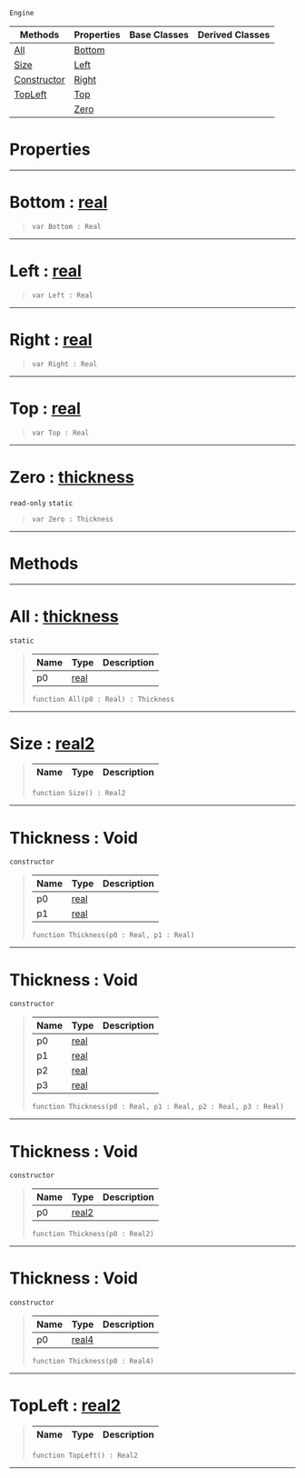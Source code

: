  `Engine`

|Methods|Properties|Base Classes|Derived Classes|
|---|---|---|---|
|[ All](https://github.com/ZilchEngine/ZilchDocs/blob/master/code_reference/class_reference/thickness.markdown#all-zilch-engine-document)|[ Bottom](https://github.com/ZilchEngine/ZilchDocs/blob/master/code_reference/class_reference/thickness.markdown#bottom-zilch-engine-docum)| | |
|[ Size](https://github.com/ZilchEngine/ZilchDocs/blob/master/code_reference/class_reference/thickness.markdown#size-zilch-engine-documen)|[ Left](https://github.com/ZilchEngine/ZilchDocs/blob/master/code_reference/class_reference/thickness.markdown#left-zilch-engine-documen)| | |
|[ Constructor](https://github.com/ZilchEngine/ZilchDocs/blob/master/code_reference/class_reference/thickness.markdown#thickness-void)|[ Right](https://github.com/ZilchEngine/ZilchDocs/blob/master/code_reference/class_reference/thickness.markdown#right-zilch-engine-docume)| | |
|[ TopLeft](https://github.com/ZilchEngine/ZilchDocs/blob/master/code_reference/class_reference/thickness.markdown#topleft-zilch-engine-docu)|[ Top](https://github.com/ZilchEngine/ZilchDocs/blob/master/code_reference/class_reference/thickness.markdown#top-zilch-engine-document)| | |
| |[ Zero](https://github.com/ZilchEngine/ZilchDocs/blob/master/code_reference/class_reference/thickness.markdown#zilch-zilch-engine-documen)| | |


 #  Properties


---  
 #  Bottom : [real](https://github.com/ZilchEngine/ZilchDocs/blob/master/code_reference/nada_base_types/real.markdown)

> 
> ``` lang=cpp, name=Nada
> var Bottom : Real


---  
 #  Left : [real](https://github.com/ZilchEngine/ZilchDocs/blob/master/code_reference/nada_base_types/real.markdown)

> 
> ``` lang=cpp, name=Nada
> var Left : Real


---  
 #  Right : [real](https://github.com/ZilchEngine/ZilchDocs/blob/master/code_reference/nada_base_types/real.markdown)

> 
> ``` lang=cpp, name=Nada
> var Right : Real


---  
 #  Top : [real](https://github.com/ZilchEngine/ZilchDocs/blob/master/code_reference/nada_base_types/real.markdown)

> 
> ``` lang=cpp, name=Nada
> var Top : Real


---  
 #  Zero : [thickness](https://github.com/ZilchEngine/ZilchDocs/blob/master/code_reference/class_reference/thickness.markdown)

 `read-only` `static`

> 
> ``` lang=cpp, name=Nada
> var Zero : Thickness


---  
 #  Methods


---  
 #  All : [thickness](https://github.com/ZilchEngine/ZilchDocs/blob/master/code_reference/class_reference/thickness.markdown)

 `static`

> 
> |Name|Type|Description|
> |---|---|---|
> |p0|[real](https://github.com/ZilchEngine/ZilchDocs/blob/master/code_reference/nada_base_types/real.markdown)| |
> ``` lang=cpp, name=Nada
> function All(p0 : Real) : Thickness
> ``` 


---  
 #  Size : [real2](https://github.com/ZilchEngine/ZilchDocs/blob/master/code_reference/nada_base_types/real2.markdown)

> 
> |Name|Type|Description|
> |---|---|---|
> ``` lang=cpp, name=Nada
> function Size() : Real2
> ``` 


---  
 #  Thickness : Void

 `constructor`

> 
> |Name|Type|Description|
> |---|---|---|
> |p0|[real](https://github.com/ZilchEngine/ZilchDocs/blob/master/code_reference/nada_base_types/real.markdown)| |
> |p1|[real](https://github.com/ZilchEngine/ZilchDocs/blob/master/code_reference/nada_base_types/real.markdown)| |
> ``` lang=cpp, name=Nada
> function Thickness(p0 : Real, p1 : Real)
> ``` 


---  
 #  Thickness : Void

 `constructor`

> 
> |Name|Type|Description|
> |---|---|---|
> |p0|[real](https://github.com/ZilchEngine/ZilchDocs/blob/master/code_reference/nada_base_types/real.markdown)| |
> |p1|[real](https://github.com/ZilchEngine/ZilchDocs/blob/master/code_reference/nada_base_types/real.markdown)| |
> |p2|[real](https://github.com/ZilchEngine/ZilchDocs/blob/master/code_reference/nada_base_types/real.markdown)| |
> |p3|[real](https://github.com/ZilchEngine/ZilchDocs/blob/master/code_reference/nada_base_types/real.markdown)| |
> ``` lang=cpp, name=Nada
> function Thickness(p0 : Real, p1 : Real, p2 : Real, p3 : Real)
> ``` 


---  
 #  Thickness : Void

 `constructor`

> 
> |Name|Type|Description|
> |---|---|---|
> |p0|[real2](https://github.com/ZilchEngine/ZilchDocs/blob/master/code_reference/nada_base_types/real2.markdown)| |
> ``` lang=cpp, name=Nada
> function Thickness(p0 : Real2)
> ``` 


---  
 #  Thickness : Void

 `constructor`

> 
> |Name|Type|Description|
> |---|---|---|
> |p0|[real4](https://github.com/ZilchEngine/ZilchDocs/blob/master/code_reference/nada_base_types/real4.markdown)| |
> ``` lang=cpp, name=Nada
> function Thickness(p0 : Real4)
> ``` 


---  
 #  TopLeft : [real2](https://github.com/ZilchEngine/ZilchDocs/blob/master/code_reference/nada_base_types/real2.markdown)

> 
> |Name|Type|Description|
> |---|---|---|
> ``` lang=cpp, name=Nada
> function TopLeft() : Real2
> ``` 


---  
 

 